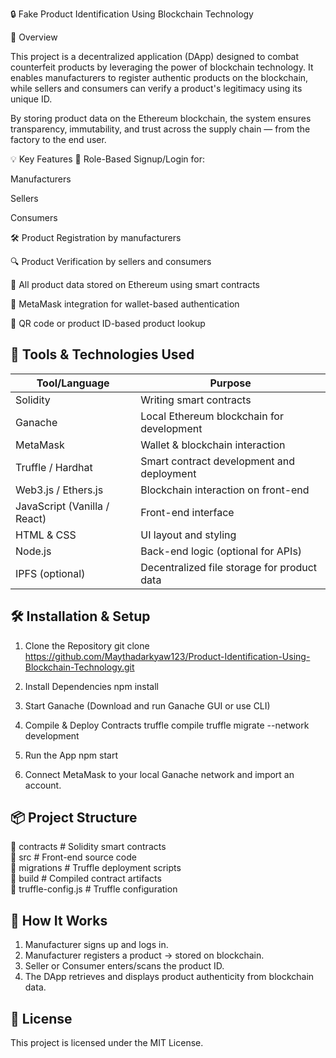 🔒 Fake Product Identification Using Blockchain Technology

📌 Overview

This project is a decentralized application (DApp) designed to combat counterfeit products by leveraging the power of blockchain technology. It enables manufacturers to register authentic products on the blockchain, while sellers and consumers can verify a product's legitimacy using its unique ID.

By storing product data on the Ethereum blockchain, the system ensures transparency, immutability, and trust across the supply chain — from the factory to the end user.

💡 Key Features
👤 Role-Based Signup/Login for:

Manufacturers

Sellers

Consumers

🛠️ Product Registration by manufacturers

🔍 Product Verification by sellers and consumers

🔗 All product data stored on Ethereum using smart contracts

🔑 MetaMask integration for wallet-based authentication

🧾 QR code or product ID-based product lookup

🧰 Tools & Technologies Used
-------------------------

| Tool/Language       | Purpose                                      |
|---------------------|----------------------------------------------|
| Solidity            | Writing smart contracts                      |
| Ganache             | Local Ethereum blockchain for development    |
| MetaMask            | Wallet & blockchain interaction              |
| Truffle / Hardhat   | Smart contract development and deployment    |
| Web3.js / Ethers.js | Blockchain interaction on front-end          |
| JavaScript (Vanilla / React) | Front-end interface                 |
| HTML & CSS          | UI layout and styling                        |
| Node.js             | Back-end logic (optional for APIs)           |
| IPFS (optional)     | Decentralized file storage for product data  |


🛠️ Installation & Setup
--------------------

1. Clone the Repository
   git clone https://github.com/Maythadarkyaw123/Product-Identification-Using-Blockchain-Technology.git

2. Install Dependencies
   npm install

3. Start Ganache (Download and run Ganache GUI or use CLI)

4. Compile & Deploy Contracts
   truffle compile
   truffle migrate --network development

5. Run the App
   npm start

6. Connect MetaMask to your local Ganache network and import an account.

📦 Project Structure
-----------------

📁 contracts       # Solidity smart contracts  
📁 src             # Front-end source code  
📁 migrations      # Truffle deployment scripts  
📁 build           # Compiled contract artifacts  
📄 truffle-config.js  # Truffle configuration 

🔐 How It Works
------------

1. Manufacturer signs up and logs in.
2. Manufacturer registers a product → stored on blockchain.
3. Seller or Consumer enters/scans the product ID.
4. The DApp retrieves and displays product authenticity from blockchain data.

📄 License
-------

This project is licensed under the MIT License.

